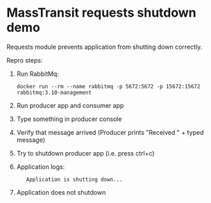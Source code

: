 # MassTransit requests shutdown demo

Requests module prevents application from shutting down correctly.

Repro steps:

1. Run RabbitMq:
    ```
    docker run --rm --name rabbitmq -p 5672:5672 -p 15672:15672 rabbitmq:3.10-management
    ```
2. Run producer app and consumer app
3. Type something in producer console
4. Verify that message arrived (Producer prints "Received " + typed message)
5. Try to shutdown producer app (i.e. press ctrl+c)
6. Application logs:
 
   ```
      Application is shutting down...
   ```

7. Application does not shutdown